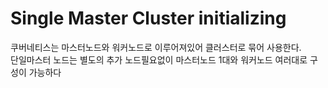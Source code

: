 # Single Master Cluster initializing
쿠버네티스는 마스터노드와 워커노드로 이루어져있어 클러스터로 묶어 사용한다.<br>
단일마스터 노드는 별도의 추가 노드필요없이 마스터노드 1대와 워커노드 여러대로 구성이 가능하다<br>


